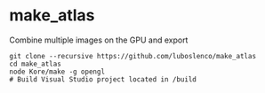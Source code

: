 # make_atlas
Combine multiple images on the GPU and export

```
git clone --recursive https://github.com/luboslenco/make_atlas
cd make_atlas
node Kore/make -g opengl
# Build Visual Studio project located in /build
```
